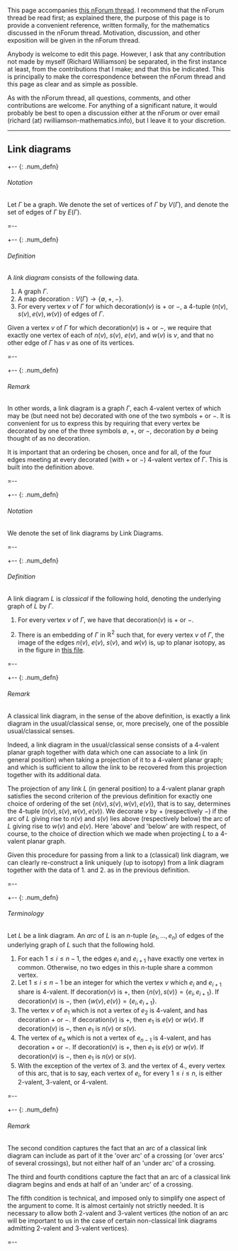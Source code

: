 This page accompanies [this nForum thread](https://nforum.ncatlab.org/discussion/6896/poincare-conjecture/). I recommend that the nForum thread be read first; as explained there, the purpose of this page is to provide a convenient reference, written formally, for the mathematics discussed in the nForum thread. Motivation, discussion, and other exposition will be given in the nForum thread.

Anybody is welcome to edit this page. However, I ask that any contribution not made by myself (Richard Williamson) be separated, in the first instance at least, from the contributions that I make; and that this be indicated. This is principally to make the correspondence between the nForum thread and this page as clear and as simple as possible. 

As with the nForum thread, all questions, comments, and other contributions are welcome. For anything of a significant nature, it would probably be best to  open a discussion either at the nForum or over email (richard (at) rwilliamson-mathematics.info), but I leave it to your discretion. 

***

## Link diagrams ##

+-- {: .num_defn}
###### Notation

Let $\Gamma$ be a graph. We denote the set of vertices of $\Gamma$ by $V(\Gamma)$, and denote the set of edges of $\Gamma$ by $E(\Gamma)$.

=--

+-- {: .num_defn}
###### Definition

A _link diagram_ consists of the following data.

1. A graph $\Gamma$. 
1. A map $\mathsf{decoration} : V(\Gamma) \rightarrow \{\emptyset, +, -\}$.
1. For every vertex $v$ of $\Gamma$ for which $\mathsf{decoration}(v)$ is $+$ or $-$, a 4-tuple $\big( n(v), s(v), e(v), w(v) \big)$ of edges of $\Gamma$. 

Given a vertex $v$ of $\Gamma$ for which $\mathsf{decoration}(v)$ is $+$ or $-$, we require that exactly one vertex of each of $n(v)$, $s(v)$, $e(v)$, and $w(v)$ is $v$, and that no other edge of $\Gamma$ has $v$ as one of its vertices. 

=--

+-- {: .num_defn}
###### Remark

In other words, a link diagram is a graph $\Gamma$, each 4-valent vertex of which may be (but need not be) decorated with one of the two symbols $+$ or $-$. It is convenient for us to express this by requiring that every vertex be decorated by one of the three symbols $\emptyset$, $+$, or $-$, decoration by $\emptyset$ being thought of as no decoration.

It is important that an ordering be chosen, once and for all, of the four edges meeting at every decorated (with $+$ or $-$) 4-valent vertex of $\Gamma$. This is built into the definition above. 
 
=--

+-- {: .num_defn}
###### Notation

We denote the set of link diagrams by $\mathsf{Link}$ $\mathsf{Diagrams}$. 

=--

+-- {: .num_defn}
###### Definition

A link diagram $L$ is _classical_ if the following hold, denoting the underlying graph of $L$ by $\Gamma$.

1. For every vertex $v$ of $\Gamma$, we have that $\mathsf{decoration}(v)$ is $+$ or $-$.

2. There is an embedding of $\Gamma$ in $\mathbb{R}^{2}$ such that, for every vertex $v$ of $\Gamma$, the image of the edges $n(v)$, $e(v)$, $s(v)$, and $w(v)$ is, up to planar isotopy, as in the figure in [this file](http://rwilliamson-mathematics.info/embedding_of_crossing.pdf).

=--

+-- {: .num_defn}
###### Remark

A classical link diagram, in the sense of the above definition, is exactly a link diagram in the usual/classical sense, or, more precisely, one of the possible usual/classical senses.

Indeed, a link diagram in the usual/classical sense consists of a 4-valent planar graph together with data which one can associate to a link (in general position) when taking a projection of it to a 4-valent planar graph; and which is sufficient to allow the link to be recovered from this projection together with its additional data. 
 
The projection of any link $L$ (in general position) to a 4-valent planar graph satisfies the second criterion of the previous definition for exactly one choice of ordering of the set $\{ n(v), s(v), w(v), e(v) \}$, that is to say, determines the 4-tuple $\big( n(v), s(v), w(v), e(v) \big)$. We decorate $v$ by $+$ (respectively $-$) if the arc of $L$ giving rise to $n(v)$ and $s(v)$ lies above (respectively below) the arc of $L$ giving rise to $w(v)$ and $e(v)$. Here 'above' and 'below' are with respect, of course, to the choice of direction which we made when projecting $L$ to a 4-valent planar graph. 

Given this procedure for passing from a link to a (classical) link diagram, we can clearly re-construct a link uniquely (up to isotopy) from a link diagram together with the data of 1. and 2. as in the previous definition. 

=--

+-- {: .num_defn}
###### Terminology

Let $L$ be a link diagram. An _arc_ of $L$ is an $n$-tuple $(e_{1}, \ldots, e_{n})$ of edges of the underlying graph of $L$ such that the following hold.

1. For each $1 \leq i \leq n-1$, the edges $e_{i}$ and $e_{i+1}$ have exactly one vertex in common. Otherwise, no two edges in this $n$-tuple share a common vertex. 
1. Let $1 \leq i \leq n-1$ be an integer for which the vertex $v$ which $e_{i}$ and $e_{i+1}$ share is 4-valent. If $\mathsf{decoration}(v)$ is $+$, then $\{n(v),s(v)\} = \{e_i, e_{i+1}\}$. If $\mathsf{decoration}(v)$ is $-$, then $\{w(v),e(v)\} = \{e_i, e_{i+1}\}$.  
1. The vertex $v$ of $e_{1}$ which is not a vertex of $e_{2}$ is 4-valent, and has decoration $+$ or $-$. If $\mathsf{decoration}(v)$ is $+$, then $e_{1}$ is $e(v)$ or $w(v)$. If $\mathsf{decoration}(v)$ is $-$, then $e_{1}$ is $n(v)$ or $s(v)$. 
1. The vertex of $e_{n}$ which is not a vertex of $e_{n-1}$ is 4-valent, and has decoration $+$ or $-$. If $\mathsf{decoration}(v)$ is $+$, then $e_{1}$ is $e(v)$ or $w(v)$. If $\mathsf{decoration}(v)$ is $-$, then $e_{1}$ is $n(v)$ or $s(v)$.
1. With the exception of the vertex of 3. and the vertex of 4., every vertex of this arc, that is to say, each vertex of $e_{i}$, for every $1 \leq i \leq n$, is either 2-valent, 3-valent, or 4-valent.

=--

+-- {: .num_defn}
###### Remark

The second condition captures the fact that an arc of a classical link diagram can include as part of it the 'over arc' of a crossing (or 'over arcs' of several crossings), but not either half of an 'under arc' of a crossing.

The third and fourth conditions capture the fact that an arc of a classical link diagram begins and ends at half of an 'under arc' of a crossing.

The fifth condition is technical, and imposed only to simplify one aspect of the argument to come. It is almost certainly not strictly needed. It is necessary to allow both 2-valent and 3-valent vertices (the notion of an arc will be important to us in the case of certain non-classical link diagrams admitting 2-valent and 3-valent vertices).

=--
